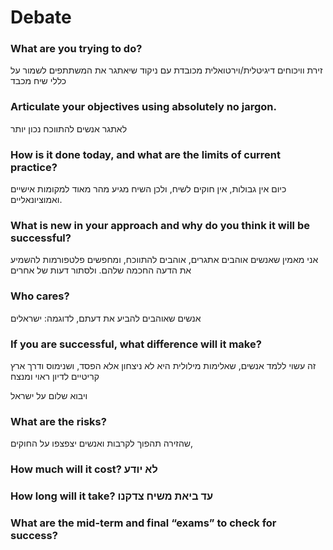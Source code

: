 # Debate

### What are you trying to do? 

<p dir=rtl>

זירת וויכוחים דיגיטלית/וירטואלית מכובדת עם ניקוד שיאתגר את המשתתפים לשמור על כללי שיח מכבד

 
</p>

### Articulate your objectives using absolutely no jargon.
לאתגר אנשים להתווכח נכון יותר


### How is it done today, and what are the limits of current practice?
 כיום אין גבולות, אין חוקים לשיח, ולכן השיח מגיע מהר מאוד למקומות אישיים ואמוציונאליים.


### What is new in your approach and why do you think it will be successful? 
אני מאמין שאנשים אוהבים אתגרים, אוהבים להתווכח, ומחפשים פלטפורמות להשמיע את הדעה החכמה שלהם. ולסתור דעות של אחרים

### Who cares?
אנשים שאוהבים להביע את דעתם, לדוגמה:
ישראלים 

### If you are successful, what difference will it make? 

זה עשוי ללמד אנשים, שאלימות מילולית היא לא ניצחון אלא הפסד, ושנימוס ודרך ארץ קריטיים לדיון ראוי ומנצח

ויבוא שלום על ישראל

### What are the risks? 
שהזירה תהפוך לקרבות ואנשים יצפצפו על החוקים,


### How much will it cost? לא יודע
### How long will it take? עד ביאת משיח צדקנו 
### What are the mid-term and final “exams” to check for success?

